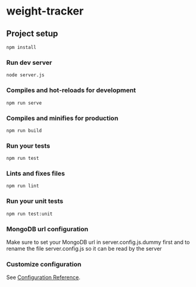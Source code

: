 # weight-tracker

## Project setup

```
npm install
```

### Run dev server
```
node server.js
```

### Compiles and hot-reloads for development
```
npm run serve
```

### Compiles and minifies for production
```
npm run build
```

### Run your tests
```
npm run test
```

### Lints and fixes files
```
npm run lint
```

### Run your unit tests
```
npm run test:unit
```
### MongoDB url configuration

Make sure to set your MongoDB url in server.config.js.dummy first and to rename the file server.config.js so it can be read by the server



### Customize configuration
See [Configuration Reference](https://cli.vuejs.org/config/).
